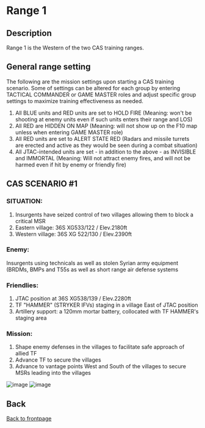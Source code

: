 # Range 1

## Description

Range 1 is the Western of the two CAS training ranges.

## General range setting
The following are the mission settings upon starting a CAS training scenario. Some of settings can be altered for each group by entering TACTICAL COMMANDER or GAME MASTER roles and adjust specific group settings to maximize training effectiveness as needed.

1) All BLUE units and RED units are set to HOLD FIRE (Meaning: won't be shooting at enemy units even if such units enters their range and LOS)
2) All RED are HIDDEN ON MAP (Meaning: will not show up on the F10 map unless when entering GAME MASTER role)
3) All RED units are set to ALERT STATE RED (Radars and missile turrets are erected and active as they would be seen during a combat situation)
4) All JTAC-intended units are set - in addition to the above - as INVISIBLE and IMMORTAL (Meaning: Will not attract enemy fires, and will not be harmed even if hit by enemy or friendly fire)

## CAS SCENARIO #1

### SITUATION:

1) Insurgents have seized control of two villages allowing them to block a critical MSR
2) Eastern village: 36S XG533/122 / Elev.2180ft
3) Western village: 36S XG 522/130 / Elev.2390ft

### Enemy:
Insurgents using technicals as well as stolen Syrian army equipment (BRDMs, BMPs and T55s as well as short range air defense systems

### Friendlies:
1) JTAC position at 36S XG538/139 / Elev.2280ft
2) TF "HAMMER" (STRYKER IFVs) staging in a village East of JTAC position
3) Artillery support: a 120mm mortar battery, collocated with TF HAMMER's staging area

### Mission:
1) Shape enemy defenses in the villages to facilitate safe approach of allied TF 
2) Advance TF to secure the villages
3) Advance to vantage points West and South of the villages to secure MSRs leading into the villages 

![image](https://user-images.githubusercontent.com/42184209/194570796-89c73459-ae95-4cb5-9d19-8a8cb5f9d112.png)
![image](https://user-images.githubusercontent.com/42184209/194570687-f9500347-bfb0-41d2-9cd7-b13dcffe993d.png)



## Back
[Back to frontpage](https://132nd-vwing.github.io/TRMT-Brief/)
